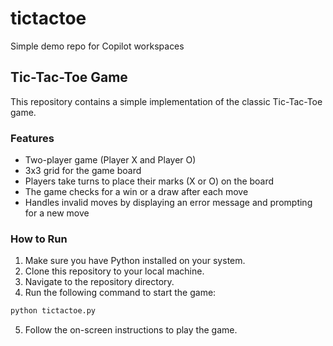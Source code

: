 # tictactoe
Simple demo repo for Copilot workspaces

## Tic-Tac-Toe Game

This repository contains a simple implementation of the classic Tic-Tac-Toe game.

### Features

- Two-player game (Player X and Player O)
- 3x3 grid for the game board
- Players take turns to place their marks (X or O) on the board
- The game checks for a win or a draw after each move
- Handles invalid moves by displaying an error message and prompting for a new move

### How to Run

1. Make sure you have Python installed on your system.
2. Clone this repository to your local machine.
3. Navigate to the repository directory.
4. Run the following command to start the game:

```bash
python tictactoe.py
```

5. Follow the on-screen instructions to play the game.
